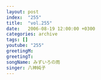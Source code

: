 ```yaml
---
layout: post
index:  "255"
title:  "vol.255"
date:   2006-08-19 12:00:00 +0300
categories: archive
tags: []
youtube: "255"
greetingM: 
greetingT: 
songName: みずいろの雨
singer: 八神純子
---
```


